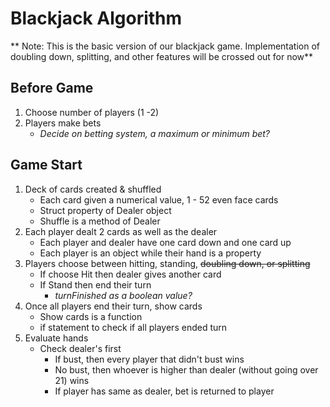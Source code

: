 # Blackjack Algorithm

** Note: This is the basic version of our blackjack game. Implementation of doubling down, splitting, and other features will be crossed out for now** 

## Before Game
1. Choose number of players (1 -2)
2. Players make bets
    - *Decide on betting system, a maximum or minimum bet?*

## Game Start
1. Deck of cards created & shuffled
    - Each card given a numerical value, 1 - 52 even face cards
    - Struct property of Dealer object
    - Shuffle is a method of Dealer
2. Each player dealt 2 cards as well as the dealer
    - Each player and dealer have one card down and one card up 
    - Each player is an object while their hand is a property
3. Players choose between hitting, standing, ~~doubling down, or splitting~~
    - If choose Hit then dealer gives another card
    - If Stand then end their turn
        - *turnFinished as a boolean value?*  
4. Once all players end their turn, show cards
    - Show cards is a function
    - if statement to check if all players ended turn
5. Evaluate hands
    - Check dealer's first
        - If bust, then every player that didn't bust wins
        - No bust, then whoever is higher than dealer (without going over 21) wins
        - If player has same as dealer, bet is returned to player


